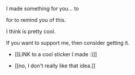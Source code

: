 


I made something for you... to




for to remind you of this.


I think is pretty cool. 

If you want to support me, then consider getting it.



- [[LINK to a cool sticker I made :)]]


- [[no, I don't really like that idea.]]
